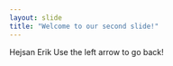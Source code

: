 ```yaml
---
layout: slide
title: "Welcome to our second slide!"
---
```

Hejsan Erik
Use the left arrow to go back!
